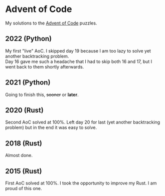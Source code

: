 # Advent of Code

My solutions to the [Advent of Code](https://adventofcode.com/) puzzles.

## 2022 (Python)

My first "live" AoC. I skipped day 19 because I am too lazy to solve yet another backtracking problem.\
Day 16 gave me such a headache that I had to skip both 16 and 17, but I went back to them shortly afterwards.

## 2021 (Python)

Going to finish this, ~~sooner~~ or **later**.

## 2020 (Rust)

Second AoC solved at 100%.
Left day 20 for last (yet another backtracking problem) but in the end it was easy to solve.

## 2018 (Rust)

Almost done.

## 2015 (Rust)

First AoC solved at 100%. I took the opportunity to improve my Rust. I am proud of this one.
